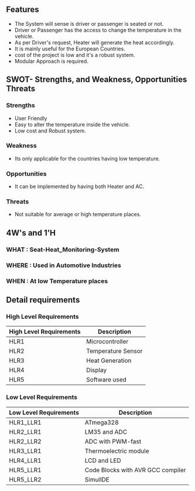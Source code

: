 
## Features
- The System will sense is driver or passenger is seated or not.
- Driver or Passenger has the access to change the temperature in the vehicle.
- As per Driver's request, Heater will generate the heat accordingly.
- It is mainly useful for the European Countries.
- cost of the project is low and it's a robust system.
- Modular Approach is required.

## SWOT- Strengths, and Weakness, Opportunities Threats
### Strengths
- User Friendly
- Easy to alter the temperature inside the vehicle.
- Low cost and Robust system.

### Weakness
- Its only applicable for the countries having low temperature.
### Opportunities
- It can be implemented by having both Heater and AC.
### Threats
- Not suitable for average or high temperature places.

## 4W's and 1'H
### **WHAT** : Seat-Heat_Monitoring-System
### **WHERE** : Used in Automotive Industries
### **WHEN** : At low Temperature places



## Detail requirements
### High Level Requirements
| High Level Requirements      | Description |
| ----------- | ----------- |
| HLR1      | Microcontroller   |
| HLR2   | Temperature Sensor|
| HLR3   | Heat Generation|
| HLR4   | Display|
| HLR5   | Software used|

### Low Level Requirements
| Low Level Requirements      | Description |
| ----------- | ----------- |
| HLR1_LLR1      | ATmega328     |
| HLR2_LLR1   | LM35 and ADC|
| HLR2_LLR2   | ADC with PWM-fast|
| HLR3_LLR1   | Thermoelectric module|
| HLR4_LLR1   |LCD and LED|
| HLR5_LLR1   | Code Blocks with AVR GCC compiler |
| HLR5_LLR2   | SimulIDE |
